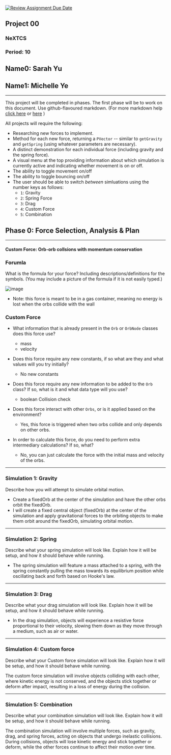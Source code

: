 [![Review Assignment Due Date](https://classroom.github.com/assets/deadline-readme-button-22041afd0340ce965d47ae6ef1cefeee28c7c493a6346c4f15d667ab976d596c.svg)](https://classroom.github.com/a/gbHItYk9)
## Project 00
### NeXTCS
### Period: 10
## Name0: Sarah Yu
## Name1: Michelle Ye
---

This project will be completed in phases. The first phase will be to work on this document. Use github-flavoured markdown. (For more markdown help [click here](https://github.com/adam-p/markdown-here/wiki/Markdown-Cheatsheet) or [here](https://docs.github.com/en/get-started/writing-on-github/getting-started-with-writing-and-formatting-on-github/basic-writing-and-formatting-syntax) )

All projects will require the following:
- Researching new forces to implement.
- Method for each new force, returning a `PVector`  -- similar to `getGravity` and `getSpring` (using whatever parameters are necessary).
- A distinct demonstration for each individual force (including gravity and the spring force).
- A visual menu at the top providing information about which simulation is currently active and indicating whether movement is on or off.
- The ability to toggle movement on/off
- The ability to toggle bouncing on/off
- The user should be able to switch _between_ simluations using the number keys as follows:
  - `1`: Gravity
  - `2`: Spring Force
  - `3`: Drag
  - `4`: Custom Force
  - `5`: Combination


## Phase 0: Force Selection, Analysis & Plan
---------- 

#### Custom Force: Orb-orb collsions with momentum conservation

### Forumla
What is the formula for your force? Including descriptions/definitions for the symbols. (You may include a picture of the formula if it is not easily typed.)

![image](https://github.com/user-attachments/assets/07aa6eb2-9f86-4543-86c6-bbc7baa8aca5)

- Note: this force is meant to be in a gas container, meaning no energy is lost when the orbs collide with the wall

### Custom Force
- What information that is already present in the `Orb` or `OrbNode` classes does this force use?
  - mass
  - velocity

- Does this force require any new constants, if so what are they and what values will you try initially?
  - No new constants

- Does this force require any new information to be added to the `Orb` class? If so, what is it and what data type will you use?
  - boolean Collision check

- Does this force interact with other `Orbs`, or is it applied based on the environment?
  - Yes, this force is triggered when two orbs collide and only depends on other orbs. 

- In order to calculate this force, do you need to perform extra intermediary calculations? If so, what?
  - No, you can just calculate the force with the initial mass and velocity of the orbs.

--- 

### Simulation 1: Gravity
Describe how you will attempt to simulate orbital motion.
- Create a fixedOrb at the center of the simulation and have the other orbs orbit the fixedOrb.
- I will create a fixed central object (fixedOrb) at the center of the simulation and apply gravitational forces to the orbiting objects to make them orbit around the fixedOrb, simulating orbital motion.

--- 

### Simulation 2: Spring
Describe what your spring simulation will look like. Explain how it will be setup, and how it should behave while running.

- The spring simulation will feature a mass attached to a spring, with the spring constantly pulling the mass towards its equilibrium position while oscillating back and forth based on Hooke's law.

--- 

### Simulation 3: Drag
Describe what your drag simulation will look like. Explain how it will be setup, and how it should behave while running.

- In the drag simulation, objects will experience a resistive force proportional to their velocity, slowing them down as they move through a medium, such as air or water.

--- 

### Simulation 4: Custom force
Describe what your Custom force simulation will look like. Explain how it will be setup, and how it should behave while running.

The custom force simulation will involve objects colliding with each other, where kinetic energy is not conserved, and the objects stick together or deform after impact, resulting in a loss of energy during the collision.

--- 

### Simulation 5: Combination
Describe what your combination simulation will look like. Explain how it will be setup, and how it should behave while running.

The combination simulation will involve multiple forces, such as gravity, drag, and spring forces, acting on objects that undergo inelastic collisions. During collisions, objects will lose kinetic energy and stick together or deform, while the other forces continue to affect their motion over time.

